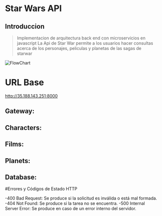 # Star Wars API 
## Introduccion
>Implementacion de arquitectura back end con microservicios en javascript 
La Api de Star War permite a los usuarios hacer consultas acerca de los personajes, peliculas y planetas 
de las sagas de starwar

![FlowChart](https://res.cloudinary.com/didzhs53d/image/upload/v1696267787/uyD3Ko0Zf0tv8Nia_aM6TUMAIiHuYOPAL_q0hmyn.png)
# URL Base

http://35.188.143.251:8000

## Gateway:

## Characters:

## Films:

## Planets:

## Database:

#Errores y Códigos de Estado HTTP

-400 Bad Request: Se produce si la solicitud es inválida o está mal formada.
-404 Not Found: Se produce si la tarea no se encuentra.
-500 Internal Server Error: Se produce en caso de un error interno del servidor.

